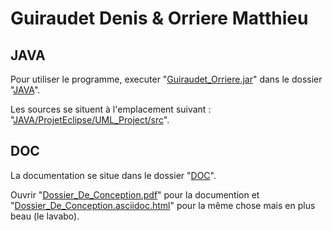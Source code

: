 # Guiraudet Denis & Orriere Matthieu

## JAVA
Pour utiliser le programme, executer "[Guiraudet_Orriere.jar](JAVA/Guiraudet_Orriere.jar)" dans le dossier "[JAVA](JAVA)".

Les sources se situent à l'emplacement suivant : "[JAVA/ProjetEclipse/UML_Project/src](JAVA/ProjetEclipse/UML_Project/src)".

## DOC
La documentation se situe dans le dossier "[DOC](DOC)".

Ouvrir "[Dossier_De_Conception.pdf](DOC/Dossier_De_Conception.pdf)" pour la documention et "[Dossier_De_Conception.asciidoc.html](DOC/Dossier_De_Conception.asciidoc.html)" pour la même chose mais en plus beau (le lavabo).
